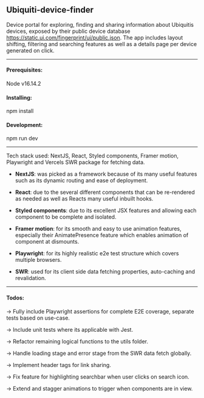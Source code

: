 ## Ubiquiti-device-finder

Device portal for exploring, finding and sharing information about Ubiquitis devices, exposed by their public device database https://static.ui.com/fingerprint/ui/public.json. The app includes layout shifting, filtering and searching features as well as a details page per device generated on click.
___    
#### Prerequisites:
Node v16.14.2

#### Installing:
npm install

#### Development:
npm run dev
___   

Tech stack used: NextJS, React, Styled components, Framer motion, Playwright and Vercels SWR package for fetching data.

* **NextJS**: was picked as a framework because of its many useful features such as its dynamic routing and ease of deployment.

* **React**: due to the several different components that can be re-rendered as needed as well as Reacts many useful inbuilt hooks.

* **Styled components**: due to its excellent JSX features and allowing each component to be complete and isolated.

* **Framer motion**: for its smooth and easy to use animation features, especially their AnimatePresence feature which enables animation of component at dismounts.

* **Playwright**: for its highly realistic e2e test structure which covers multiple browsers.

* **SWR**: used for its client side data fetching properties, auto-caching and revalidation.


___   
#### Todos:
→ Fully include Playwright assertions for complete E2E coverage, separate tests based on use-case.

→ Include unit tests where its applicable with Jest.

→ Refactor remaining logical functions to the utils folder.

→ Handle loading stage and error stage from the SWR data fetch globally.

→ Implement header tags for link sharing.

→ Fix feature for highlighting searchbar when user clicks on search icon.

→ Extend and stagger animations to trigger when components are in view.


